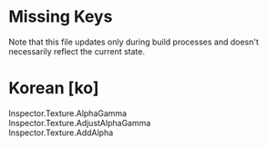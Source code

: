 # Missing Keys
Note that this file updates only during build processes and doesn't necessarily reflect the current state.

# Korean [ko]
Inspector.Texture.AlphaGamma  
Inspector.Texture.AdjustAlphaGamma  
Inspector.Texture.AddAlpha  

